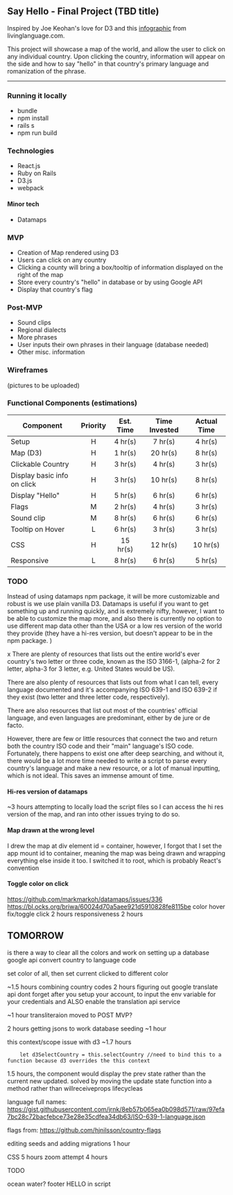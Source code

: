 ## Say Hello - Final Project (TBD title)

Inspired by Joe Keohan's love for D3 and this [infographic](https://i.pinimg.com/originals/55/ee/0b/55ee0bf828b83c1a1416c7cb1732d43f.jpg) from livinglanguage.com.

This project will showcase a map of the world, and allow the user to click on any individual country. Upon clicking the country, information will appear on the side and how to say "hello" in that country's primary language and romanization of the phrase.


---

### Running it locally
- bundle
- npm install
- rails s
- npm run build


### Technologies
- React.js
- Ruby on Rails
- D3.js
- webpack

#### Minor tech
- Datamaps


### MVP

- Creation of Map rendered using D3
- Users can click on any country
- Clicking a county will bring a box/tooltip of information displayed on the right of the map
- Store every country's "hello" in database or by using Google API
- Display that country's flag

### Post-MVP

- Sound clips
- Regional dialects
- More phrases
- User inputs their own phrases in their language (database needed)
- Other misc. information

### Wireframes

(pictures to be uploaded)

### Functional Components (estimations)

| Component | Priority | Est. Time | Time Invested | Actual Time |
| ------------- | :---: | :-----: | :-----: | :-----: |
| Setup | H | 4 hr(s) | 7 hr(s) | 4 hr(s) |
| Map (D3) | H | 1 hr(s) | 20 hr(s) | 8 hr(s) |
| Clickable Country | H | 3 hr(s) | 4 hr(s) | 3 hr(s) |
| Display basic info on click | H | 3 hr(s) | 10 hr(s) | 8 hr(s) |
| Display "Hello" | H | 5 hr(s) | 6 hr(s) | 6 hr(s) |
| Flags | M | 2 hr(s) | 4 hr(s) | 3 hr(s) |
| Sound clip | M | 8 hr(s) | 6 hr(s) | 6 hr(s) |
| Tooltip on Hover | L | 6 hr(s) | 3 hr(s) | 3 hr(s) |
| CSS | H | 15 hr(s) | 12 hr(s) | 10 hr(s) |
| Responsive | L | 8 hr(s) | 6 hr(s) | 5 hr(s) |

### TODO

Instead of using datamaps npm package, it will be more customizable and robust is we use plain vanilla D3.
Datamaps is useful if you want to get something up and running quickly, and is extremely nifty, however, I want to be able to customize the map more, and also there is currently no option to use different map data other than the USA or a low res version of the world they provide (they have a hi-res version, but doesn't appear to be in the npm package.
)


 x
There are plenty of resources that lists out the entire world's ever country's two letter or three code, known as the ISO 3166-1, (alpha-2 for 2 letter, alpha-3 for 3 letter, e.g. United States would be US).

There are also plenty of resources that lists out from what I can tell, every language documented and it's accompanying ISO 639-1 and ISO 639-2 if they exist (two letter and three letter code, respectively).

There are also resources that list out most of the countries' official language, and even languages are predominant, either by de jure or de facto.

However, there are few or little resources that connect the two and return both the country ISO code and their "main" language's ISO code. Fortunately, there happens to exist one after deep searching, and without it, there would be a lot more time needed to write a script to parse every country's language and make a new resource, or a lot of manual inputting, which is not ideal. This saves an immense amount of time.

#### Hi-res version of datamaps

~3 hours attempting to locally load the script files so I can access the hi res version of the map, and ran into other issues trying to do so.
#### Map drawn at the wrong level

I drew the map at div element id = container, however, I forgot that I set the app mount id to container, meaning the map was being drawn and wrapping everything else inside it too. I switched it to root, which is probably React's convention

#### Toggle color on click
https://github.com/markmarkoh/datamaps/issues/336
https://bl.ocks.org/briwa/60024d70a5aee921d5910828fe8115be
color hover fix/toggle click 2 hours
responsiveness 2 hours


## TOMORROW

is there a way to clear all the colors
and work on setting up a database
google api
convert country to language code


set color of all, then set current clicked to different color

~1.5 hours combining country codes
2 hours figuring out google translate api
dont forget after you setup your account, to input the env variable for your credentials and ALSO enable the translation api service

~1 hour transliteraion moved to POST MVP?

2 hours getting jsons to work
database seeding ~1 hour

this context/scope issue with d3 ~1.7 hours
```
    let d3SelectCountry = this.selectCountry //need to bind this to a function because d3 overrides the this context
```

1.5 hours, the component would display the prev state rather than the current new updated.
solved by moving the update state function into a method rather than willreceiveprops lifecycleas

language full names: https://gist.githubusercontent.com/jrnk/8eb57b065ea0b098d571/raw/97efa7bc28c72bacfebce73e28e35cdfea34db63/ISO-639-1-language.json

flags from:
https://github.com/hjnilsson/country-flags

editing seeds and adding migrations 1 hour

CSS 5 hours
zoom attempt 4 hours

TODO

ocean water?
footer
HELLO in script
